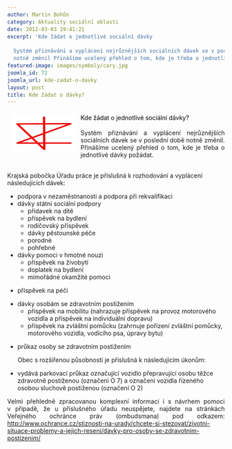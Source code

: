 ```yaml
---
author: Martin Bohůn
category: Aktuality sociální oblasti
date: 2012-03-03 19:41:21
excerpt: 'Kde žádat o jednotlivé sociální dávky

  Systém přiznávání a vyplácení nejrůznějších sociálních dávek se v poslední době
  notně změnil Přinášíme ucelený přehled o tom, kde je třeba o jednotlivé dávky požádat'
featured-image: images/symboly/cary.jpg
joomla_id: 72
joomla_url: kde-zadat-o-davky
layout: post
title: Kde žádat o dávky?
---
```


<h4><span style="font-weight: normal;"><img src="images/symboly/cary.jpg" border="0" alt="cary" width="150" height="90" style="margin: 0px 10px; float: left;" /><span style="color: #000000;">Kde žádat o jednotlivé sociální dávky?</span></span></h4>
<p style="margin: 0cm 0cm 0.0001pt; text-align: justify;"><span style="font-weight: normal;">Systém přiznávání a vyplácení nejrůznějších sociálních dávek se v poslední době notně změnil. Přinášíme ucelený přehled o tom, kde je třeba o jednotlivé dávky požádat.</span></p>

<p><br />Krajská pobočka Úřadu práce je příslušná k rozhodování a vyplácení následujících dávek:</p>
<ul>
<li>podpora v nezaměstnanosti a podpora při rekvalifikaci</li>
<li>dávky státní sociální podpory
<ul>
<li>přídavek na dítě</li>
<li>příspěvek na bydlení</li>
<li>rodičovský příspěvek</li>
<li>dávky pěstounské péče</li>
<li>porodné</li>
<li>pohřebné</li>
</ul>
</li>
<li>dávky pomoci v hmotné nouzi
<ul>
<li>příspěvek na živobytí</li>
<li>doplatek na bydlení</li>
<li>mimořádné okamžité pomoci</li>
</ul>
</li>
</ul>
<ul>
<li>příspěvek na péči</li>
</ul>
<ul>
<li>dávky osobám se zdravotním postižením
<ul>
<li>příspěvek na mobilitu (nahrazuje příspěvek na provoz motorového vozidla a příspěvek na individuální dopravu)</li>
<li>příspěvek na zvláštní pomůcku (zahrnuje pořízení zvláštní pomůcky, motorového vozidla, vodícího psa, úpravy bytu)</li>
</ul>
</li>
</ul>
<ul>
<li>průkaz osoby se zdravotním postižením</li>
</ul>
<p style="margin-left: 18pt;">Obec s rozšířenou působností je příslušná k následujícím úkonům:</p>
<ul>
<li>vydává parkovací průkaz označující vozidlo přepravující osobu těžce zdravotně postiženou (označení O 7) a označení vozidla řízeného osobou sluchově postiženou (označení O 2)</li>
</ul>
<p style="text-align: justify;">Velmi přehledně zpracovanou komplexní informaci i s návrhem pomoci v případě, že u příslušného úřadu neuspějete, najdete na stránkách Veřejného ochránce práv (ombudsmana) pod odkazem: <a href="http://www.ochrance.cz/stiznosti-na-urady/chcete-si-stezovat/zivotni-situace-problemy-a-jejich-reseni/davky-pro-osoby-se-zdravotnim-postizenim/" target="_blank">http://www.ochrance.cz/stiznosti-na-urady/chcete-si-stezovat/zivotni-situace-problemy-a-jejich-reseni/davky-pro-osoby-se-zdravotnim-postizenim/</a></p>